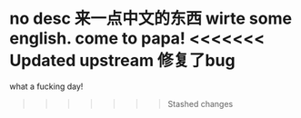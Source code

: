 no desc
来一点中文的东西 
wirte some english.
come to papa!
<<<<<<< Updated upstream
修复了bug
=======
what a fucking day!
>>>>>>> Stashed changes
